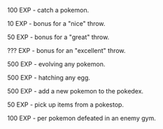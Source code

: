 100 EXP - catch a pokemon.

10 EXP - bonus for a "nice" throw.

50 EXP - bonus for a "great" throw.

??? EXP - bonus for an "excellent" throw.

500 EXP - evolving any pokemon.

500 EXP - hatching any egg.

500 EXP - add a new pokemon to the pokedex.

50 EXP - pick up items from a pokestop.

100 EXP - per pokemon defeated in an enemy gym.
